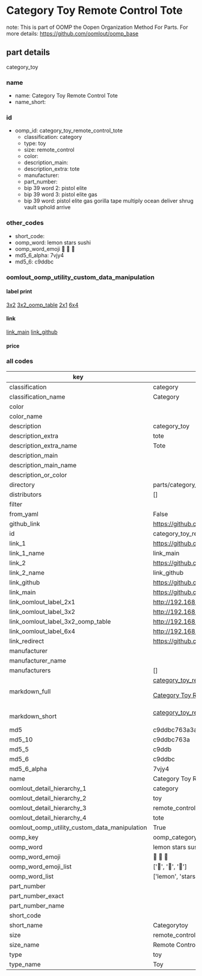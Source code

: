 # Category Toy Remote Control Tote  

note: This is part of OOMP the Oopen Organization Method For Parts. For more details: https://github.com/oomlout/oomp_base

##  part details
  



category_toy



### name
* name: Category Toy Remote Control Tote
* name_short: 
### id
* oomp_id: category_toy_remote_control_tote
  * classification: category
  * type: toy
  * size: remote_control
  * color: 
  * description_main: 
  * description_extra: tote
  * manufacturer: 
  * part_number: 
  * bip 39 word 2: pistol elite
  * bip 39 word 3: pistol elite gas
  * bip 39 word: pistol elite gas gorilla tape multiply ocean deliver shrug vault uphold arrive

### other_codes
* short_code: 
* oomp_word: lemon stars sushi
* oomp_word_emoji :lemon: :stars: :sushi:
* md5_6_alpha: 7vjy4
* md5_6: c9ddbc






### oomlout_oomp_utility_custom_data_manipulation
#### label print
[3x2](http://192.168.1.245:1112/?label=oomp%207vjy4)
[3x2_oomp_table](http://192.168.1.108:1112/?label=oomp%207vjy4)
[2x1](http://192.168.1.242:1112/?label=oomp%207vjy4)
[6x4](http://192.168.1.55:1112/?label=oomp%207vjy4)    

#### link

[link_main](https://github.com/oomlout/oomlout_oomp_version_1_messy/tree/main/parts/category_toy_remote_control_tote) [link_github](https://github.com/oomlout/oomlout_oomp_version_1_messy/tree/main/parts/category_toy_remote_control_tote)                             

#### price







### all codes 
| key | value |  
| --- | --- |  
| classification | category |  
| classification_name | Category |  
| color |  |  
| color_name |  |  
| description | category_toy |  
| description_extra | tote |  
| description_extra_name | Tote |  
| description_main |  |  
| description_main_name |  |  
| description_or_color |   |  
| directory | parts/category_toy_remote_control_tote |  
| distributors | [] |  
| filter |  |  
| from_yaml | False |  
| github_link | https://github.com/oomlout/oomlout_oomp_part_src/tree/main/parts/category_toy_remote_control_tote |  
| id | category_toy_remote_control_tote |  
| link_1 | https://github.com/oomlout/oomlout_oomp_version_1_messy/tree/main/parts/category_toy_remote_control_tote |  
| link_1_name | link_main |  
| link_2 | https://github.com/oomlout/oomlout_oomp_version_1_messy/tree/main/parts/category_toy_remote_control_tote |  
| link_2_name | link_github |  
| link_github | https://github.com/oomlout/oomlout_oomp_version_1_messy/tree/main/parts/category_toy_remote_control_tote |  
| link_main | https://github.com/oomlout/oomlout_oomp_version_1_messy/tree/main/parts/category_toy_remote_control_tote |  
| link_oomlout_label_2x1 | http://192.168.1.242:1112/?label=oomp%207vjy4 |  
| link_oomlout_label_3x2 | http://192.168.1.245:1112/?label=oomp%207vjy4 |  
| link_oomlout_label_3x2_oomp_table | http://192.168.1.108:1112/?label=oomp%207vjy4 |  
| link_oomlout_label_6x4 | http://192.168.1.55:1112/?label=oomp%207vjy4 |  
| link_redirect | https://github.com/oomlout/oomlout_oomp_version_1_messy/tree/main/parts/category_toy_remote_control_tote |  
| manufacturer |  |  
| manufacturer_name |  |  
| manufacturers | [] |  
| markdown_full | [category_toy_remote_control_tote](none)<br>[](none)<br>[Category Toy Remote Control Tote](none)<br><br> |  
| markdown_short | [category_toy_remote_control_tote](none)<br><br> |  
| md5 | c9ddbc763a3a131e45eee64ac012052b |  
| md5_10 | c9ddbc763a |  
| md5_5 | c9ddb |  
| md5_6 | c9ddbc |  
| md5_6_alpha | 7vjy4 |  
| name | Category Toy Remote Control Tote |  
| oomlout_detail_hierarchy_1 | category |  
| oomlout_detail_hierarchy_2 | toy |  
| oomlout_detail_hierarchy_3 | remote_control |  
| oomlout_detail_hierarchy_4 | tote |  
| oomlout_oomp_utility_custom_data_manipulation | True |  
| oomp_key | oomp_category_toy_remote_control_tote |  
| oomp_word | lemon stars sushi |  
| oomp_word_emoji | :lemon: :stars: :sushi: |  
| oomp_word_emoji_list | [':lemon:', ':stars:', ':sushi:'] |  
| oomp_word_list | ['lemon', 'stars', 'sushi'] |  
| part_number |  |  
| part_number_exact |  |  
| part_number_name |  |  
| short_code |  |  
| short_name | Categorytoy |  
| size | remote_control |  
| size_name | Remote Control |  
| type | toy |  
| type_name | Toy |  
